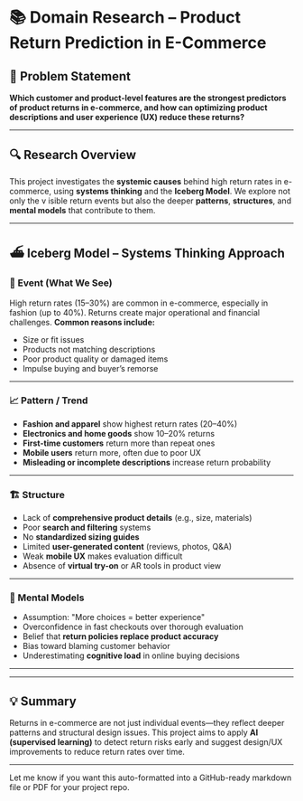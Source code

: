# 📚 Domain Research – Product Return Prediction in E-Commerce

## 🧠 Problem Statement

**Which customer and product-level features are
the strongest predictors of product returns
in e-commerce, and how can optimizing product descriptions
and user experience (UX) reduce these returns?**

---

## 🔍 Research Overview

This project investigates the **systemic causes**
behind high return rates in e-commerce, using **systems thinking** and
the **Iceberg Model**. We explore not only the v
isible return events but also the deeper **patterns**, **structures**,
and **mental models** that contribute to them.

---

## ⛴️ Iceberg Model – Systems Thinking Approach

### 📌 Event (What We See)

High return rates (15–30%) are common in e-commerce,
especially in fashion (up to 40%).
Returns create major operational and financial challenges.
**Common reasons include:**

* Size or fit issues
* Products not matching descriptions
* Poor product quality or damaged items
* Impulse buying and buyer’s remorse

---

### 📈 Pattern / Trend

* **Fashion and apparel** show highest return rates (20–40%)
* **Electronics and home goods** show 10–20% returns
* **First-time customers** return more than repeat ones
* **Mobile users** return more, often due to poor UX
* **Misleading or incomplete descriptions** increase return probability

---

### 🏗️ Structure

* Lack of **comprehensive product details** (e.g., size, materials)
* Poor **search and filtering** systems
* No **standardized sizing guides**
* Limited **user-generated content** (reviews, photos, Q\&A)
* Weak **mobile UX** makes evaluation difficult
* Absence of **virtual try-on** or AR tools in product view

---

### 💭 Mental Models

* Assumption: "More choices = better experience"
* Overconfidence in fast checkouts over thorough evaluation
* Belief that **return policies replace product accuracy**
* Bias toward blaming customer behavior
* Underestimating **cognitive load** in online buying decisions

---

---

## 💡 Summary

Returns in e-commerce are not just individual events—they reflect deeper patterns
and structural design issues. This project aims to apply
**AI (supervised learning)** to detect return risks early and suggest
design/UX improvements to reduce return rates over time.

---

Let me know if you want this auto-formatted into a GitHub-ready markdown file or
PDF for your project repo.
